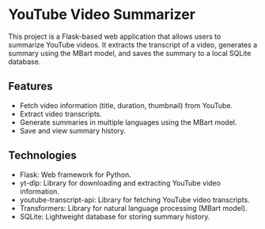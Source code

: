# YouTube Video Summarizer

This project is a Flask-based web application that allows users to summarize YouTube videos. It extracts the transcript of a video, generates a summary using the MBart model, and saves the summary to a local SQLite database.

## Features
- Fetch video information (title, duration, thumbnail) from YouTube.
- Extract video transcripts.
- Generate summaries in multiple languages using the MBart model.
- Save and view summary history.

## Technologies
- Flask: Web framework for Python.
- yt-dlp: Library for downloading and extracting YouTube video information.
- youtube-transcript-api: Library for fetching YouTube video transcripts.
- Transformers: Library for natural language processing (MBart model).
- SQLite: Lightweight database for storing summary history.

